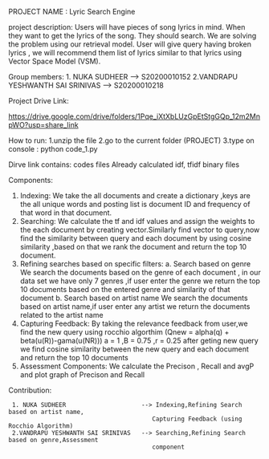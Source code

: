 PROJECT NAME : Lyric Search Engine

project description:
	Users will have pieces of song lyrics in mind. When they want to get the lyrics of the song. They should search.
	We are solving the problem using our retrieval model.
	User will give query having broken lyrics , we will recommend them list of lyrics similar to that lyrics using Vector Space Model (VSM).

Group members:
	1. NUKA SUDHEER                     --> S20200010152
	2.VANDRAPU YESHWANTH SAI SRINIVAS   --> S20200010218
    
Project Drive Link:

https://drive.google.com/drive/folders/1Pqe_iXtXbLUzGpEtStgGQp_12m2MnpWO?usp=share_link
    
How to run:
  1.unzip the file
  2.go to the current folder (PROJECT)
  3.type on console : python code_1.py
  
Dirve link contains:
  codes files
  Already calculated idf, tfidf binary files

Components:

1. Indexing:
   We take the all documents and create a dictionary ,keys are the all unique words and posting list is document ID and frequency of that word in that document.
2. Searching:
   We calculate the tf and idf values and assign the weights to the each document by creating vector.Similarly find vector to query,now find the similarity between query and each document by using cosine similarity ,based on that we rank the document and return the top 10 document.
3. Refining searches based on specific filters:
   a. Search based on genre
      We search the documents based on the genre of each document , in our data set we have only 7 genres ,if user enter the genre we return the top 10 documents based on the entered genre and similarity of that document
   b. Search based on artist name 
      We search the documents based on artist name,if user enter any artist we return the documents related to the artist name
4. Capturing Feedback:
   By taking the relevance feedback from user,we find the new query using rocchio algorthim
   (Qnew = alpha(q) + beta(u(R))-gama(u(NR))) a = 1 ,B = 0.75 ,r = 0.25
   after geting new query we find cosine similarity between the new query and each document and return the top 10 documents
5. Assessment Components:
   We calculate the Precison , Recall and avgP and plot graph of Precison and Recall

Contribution:
	
     1. NUKA SUDHEER                     --> Indexing,Refining Search based on artist name,
                                            Capturing Feedback (using Rocchio Algorithm)
     2.VANDRAPU YESHWANTH SAI SRINIVAS   --> Searching,Refining Search based on genre,Assessment
                                            component

#